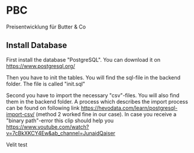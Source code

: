 # PBC
Preisentwicklung für Butter &amp; Co



## Install Database 
First install the database "PostgreSQL". You can download it on https://www.postgresql.org/

Then you have to init the tables. You will find the sql-file in the backend folder. The file is called "init.sql"

Second you have to import the necessary "csv"-files. You will also find them in the backend folder. A process which describes the import process can be found on following link https://hevodata.com/learn/postgresql-import-csv/ (method 2 worked fine in our case). In case you receive a "binary path"-error this clip should help you https://www.youtube.com/watch?v=7cBkXKCY4Ew&ab_channel=JunaidQaiser

Velit test
